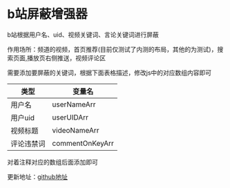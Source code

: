 # b站屏蔽增强器

b站根据用户名、uid、视频关键词、言论关键词进行屏蔽

作用场所：频道的视频，首页推荐(目前仅测试了内测的布局，其他的为测试)，搜索页面,播放页右侧推送，视频评论区

需要添加要屏蔽的关键词，根据下面表格描述，修改js中的对应数组内容即可

| 类型    | 变量名 |
|-------|-----|
| 用户名   |  userNameArr  |
| 用户uid |   userUIDArr  |
| 视频标题  |  videoNameArr |
| 评论违禁词 |   commentOnKeyArr  |

对着注释对应的数组后面添加即可

更新地址：[github地址](https://hgztask.github.io/BiBiBSPUserVideoMonkeyScript/b%E7%AB%99%E5%B1%8F%E8%94%BD%E6%8C%87%E5%AE%9A%E7%94%A8%E6%88%B7%E8%A7%86%E9%A2%91.js)
